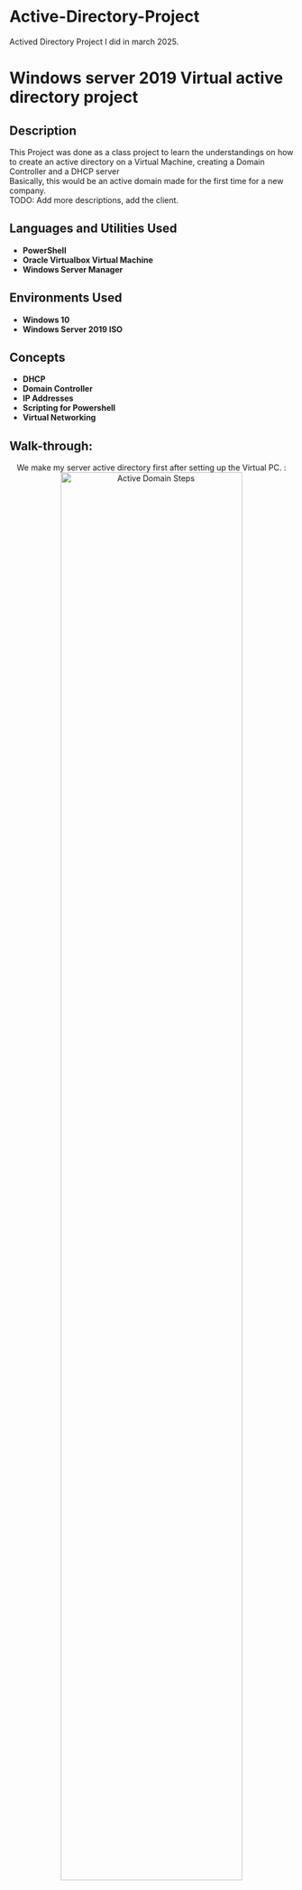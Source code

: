 # Active-Directory-Project
Actived Directory Project I did in march 2025.
<h1>Windows server 2019 Virtual active directory project</h1>

<h2>Description</h2>
This Project was done as a class project to learn the understandings on how to create an active directory on a Virtual Machine, creating a Domain Controller and a DHCP server
<br />
Basically, this would be an active domain made for the first time for a new company.
<br />
TODO: Add more descriptions, add the client.
<br />

<h2>Languages and Utilities Used</h2>

- <b>PowerShell</b> 
- <b>Oracle Virtualbox Virtual Machine</b>
- <b>Windows Server Manager</b>

<h2>Environments Used </h2>

- <b>Windows 10</b>
- <b>Windows Server 2019 ISO</b>

<h2>Concepts </h2>

- <b>DHCP</b>
- <b> Domain Controller</b>
- <b> IP Addresses</b>
- <b> Scripting for Powershell</b>
- <b> Virtual Networking</b>

<h2> Walk-through:</h2>

<p align="center">
We make my server active directory first after setting up the Virtual PC. : <br/>
<img src="https://i.imgur.com/vXsPqXz.png" height="80%" width="80%" alt="Active Domain Steps"/>
<br />
<br />
The DHCP Server is set up. That way we have a default gateway:  <br/>
<img src="https://i.imgur.com/09UpdNH.png" height="80%" width="80%" alt="Active Domain Steps"/>
<br />
<br />
Server networks are both up: <br/>
<img src="https://i.imgur.com/Kob9xp7.png" height="80%" width="80%" alt="Active Domain Steps"/>
<br />
<br />
Here we can see that both DHCP and IPv4 are up along side Remote Access:  <br/>
<img src="https://i.imgur.com/DxBnFPv.png" height="80%" width="80%" alt="Active Domain Steps"/>
<br />
<br />
If we go back in time we can see it took a while for everything to get running. Here is Remote Access getting installed:  <br/>
<img src="https://i.imgur.com/CTPKWmE.png" height="80%" width="80%" alt="Active Domain Steps"/>
<br />
<br />
We Used Powershell to add a bunch of users into the directory:  <br/>
<img src="https://i.imgur.com/ZSym1mR.png" height="80%" width="80%" alt="Active Domain Steps"/>
<br />
<br />
The script is finished and all the users are added:  <br/>
<img src="https://i.imgur.com/6IgiEyu.png" height="80%" width="80%" alt="Active Domain Steps"/>
</p>

<!--
 ```diff
- text in red
+ text in green
! text in orange
# text in gray
@@ text in purple (and bold)@@
```
--!>
